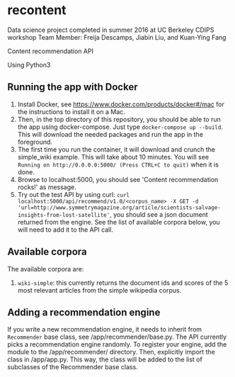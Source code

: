 # recontent
Data science project completed in summer 2016 at UC Berkeley CDIPS workshop
Team Member: Freija Descamps, Jiabin Liu, and Kuan-Ying Fang

Content recommendation API


Using Python3


## Running the app with Docker
  1. Install Docker, see https://www.docker.com/products/docker#/mac for the instructions to install it on a Mac.
  2. Then, in the top directory of this repository, you should be able to run the app using docker-compose. Just type ```docker-compose up --build```. This will download the needed packages and run the app in the foreground.
  3. The first time you run the container, it will download and crunch the simple_wiki example. This will take about 10 minutes. You will see ```Running on http://0.0.0.0:5000/ (Press CTRL+C to quit)``` when it is done.
  4. Browse to localhost:5000, you should see 'Content recommendation rocks!' as message.
  5. Try out the test API by using curl: ```curl localhost:5000/api/recommend/v1.0/<corpus_name> -X GET -d 'url=http://www.symmetrymagazine.org/article/scientists-salvage-insights-from-lost-satellite'```, you should see a json document returned from the engine. See the list of available corpora below, you will need to add it to the API call.

## Available corpora
The available corpora are:
  1. ```wiki-simple```: this currently returns the document ids and scores of the 5 most relevant articles from the simple wikipedia corpus.

## Adding a recommendation engine
If you write a new recommendation engine, it needs to inherit from ```Recommender``` base class, see /app/recommender/base.py. The API currently picks a recommendation engine randomly. To register your engine, add the module to the /app/recommender/ directory. Then, explicitly import the class in /app/app.py. This way, the class will be added to the list of subclasses of the Recommender base class.
